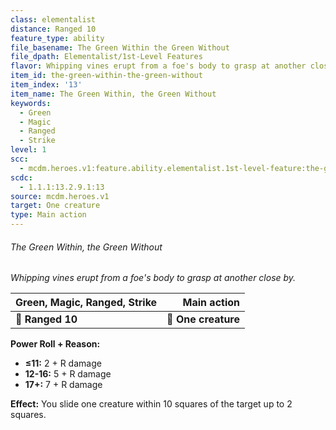 ```yaml
---
class: elementalist
distance: Ranged 10
feature_type: ability
file_basename: The Green Within the Green Without
file_dpath: Elementalist/1st-Level Features
flavor: Whipping vines erupt from a foe's body to grasp at another close by.
item_id: the-green-within-the-green-without
item_index: '13'
item_name: The Green Within, the Green Without
keywords:
  - Green
  - Magic
  - Ranged
  - Strike
level: 1
scc:
  - mcdm.heroes.v1:feature.ability.elementalist.1st-level-feature:the-green-within-the-green-without
scdc:
  - 1.1.1:13.2.9.1:13
source: mcdm.heroes.v1
target: One creature
type: Main action
---
```


###### The Green Within, the Green Without

*Whipping vines erupt from a foe's body to grasp at another close by.*

| **Green, Magic, Ranged, Strike** |     **Main action** |
| -------------------------------- | ------------------: |
| **📏 Ranged 10**                 | **🎯 One creature** |

**Power Roll + Reason:**

- **≤11:** 2 + R damage
- **12-16:** 5 + R damage
- **17+:** 7 + R damage

**Effect:** You slide one creature within 10 squares of the target up to 2 squares.
